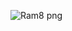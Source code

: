 ![Ram8 png](https://github.com/Vamshix57/Project-3.1/assets/143504447/cbbf1e64-83ec-4005-8f5d-1d4fba935869)
